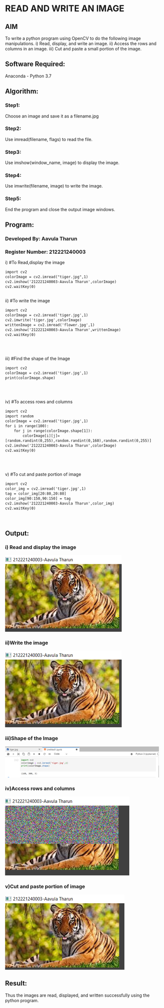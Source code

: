# READ AND WRITE AN IMAGE
## AIM
To write a python program using OpenCV to do the following image manipulations.
i) Read, display, and write an image.
ii) Access the rows and columns in an image.
iii) Cut and paste a small portion of the image.

## Software Required:
Anaconda - Python 3.7
## Algorithm:
### Step1:
Choose an image and save it as a filename.jpg
### Step2:
Use imread(filename, flags) to read the file.
### Step3:
Use imshow(window_name, image) to display the image.
### Step4:
Use imwrite(filename, image) to write the image.
### Step5:
End the program and close the output image windows.
## Program:
### Developed By: Aavula Tharun
### Register Number: 212221240003
i) #To Read,display the image
```
import cv2
colorImage = cv2.imread("tiger.jpg",1)
cv2.imshow('212221240003-Aavula Tharun',colorImage)
cv2.waitKey(0)


```
ii) #To write the image
```
import cv2
colorImage = cv2.imread('tiger.jpg',1)
cv2.imwrite('tiger.jpg',colorImage)
writtenImage = cv2.imread('flower.jpg',1)
cv2.imshow('212221240003-Aavula Tharun',writtenImage)
cv2.waitKey(0)




```
iii) #Find the shape of the Image
```
import cv2
colorImage = cv2.imread('tiger.jpg',1)
print(colorImage.shape)




```
iv) #To access rows and columns
```
import cv2
import random
colorImage = cv2.imread('tiger.jpg',1)
for i in range(100):
    for j in range(colorImage.shape[1]):
        colorImage[i][j]=[random.randint(0,255),random.randint(0,160),random.randint(0,255)]
cv2.imshow('212221240003-Aavula Tharun',colorImage)
cv2.waitKey(0)




```
v) #To cut and paste portion of image
```
import cv2
color_img = cv2.imread('tiger.jpg',1)
tag = color_img[20:80,20:80]
color_img[90:150,90:150] = tag
cv2.imshow('212221240003-Aavula Tharun',color_img)
cv2.waitKey(0)



```

## Output:

### i) Read and display the image

![output](1.png)


### ii)Write the image

![output](2.png)

### iii)Shape of the Image

![output](3.png)

### iv)Access rows and columns
![output](4.png)

### v)Cut and paste portion of image
![output](5.png)

## Result:
Thus the images are read, displayed, and written successfully using the python program.


